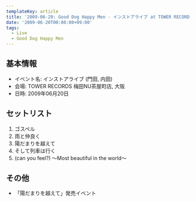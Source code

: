 ```yaml
---
templateKey: article
title: '2009-06-20: Good Dog Happy Men - インストアライブ at TOWER RECORDS 梅田NU茶屋町店'
date: '2009-06-20T00:00:00+09:00'
tags:
  - Live
  - Good Dog Happy Men
---
```

## 基本情報

* イベント名: インストアライブ (門田, 内田)
* 会場: TOWER RECORDS 梅田NU茶屋町店, 大阪
* 日時: 2009年06月20日

## セットリスト

1. ゴスペル
1. 雨と仲良く
1. 陽だまりを越えて
1. そして列車は行く
1. (can you feel?) ～Most beautiful in the world～

## その他

* 「陽だまりを越えて」発売イベント
